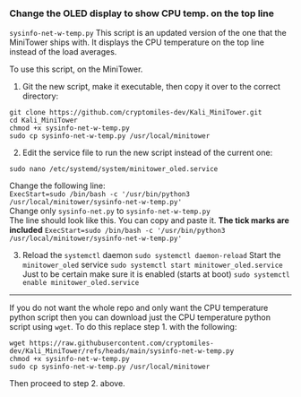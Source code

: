 ### Change the OLED display to show CPU temp. on the top line  


`sysinfo-net-w-temp.py`  This script is an updated version of the one that the MiniTower ships with.  It displays the CPU temperature on the top line instead of the load averages.  

To use this script, on the MiniTower.
1. Git the new script, make it executable, then copy it over to the correct directory:
```
git clone https://github.com/cryptomiles-dev/Kali_MiniTower.git
cd Kali_MiniTower
chmod +x sysinfo-net-w-temp.py
sudo cp sysinfo-net-w-temp.py /usr/local/minitower
```
2. Edit the service file to run the new script instead of the current one:
```
sudo nano /etc/systemd/system/minitower_oled.service  
```
Change the following line:  
`ExecStart=sudo /bin/bash -c '/usr/bin/python3 /usr/local/minitower/sysinfo-net-w-temp.py'`  
Change only `sysinfo-net.py` to `sysinfo-net-w-temp.py`  
The line should look like this.  You can copy and paste it.   **The tick marks are included**
`ExecStart=sudo /bin/bash -c '/usr/bin/python3 /usr/local/minitower/sysinfo-net-w-temp.py'`  

3. Reload the `systemctl` daemon
`sudo systemctl daemon-reload`
Start the `minitower_oled` service
`sudo systemctl start minitower_oled.service`
Just to be certain make sure it is enabled (starts at boot)
`sudo systemctl enable minitower_oled.service`


---

If you do not want the whole repo and only want the CPU temperature python script then you can download just the CPU temperature python script using `wget`.  To do this replace step 1. with the following:  
```  
wget https://raw.githubusercontent.com/cryptomiles-dev/Kali_MiniTower/refs/heads/main/sysinfo-net-w-temp.py   
chmod +x sysinfo-net-w-temp.py
sudo cp sysinfo-net-w-temp.py /usr/local/minitower
```
Then proceed to step 2. above.
